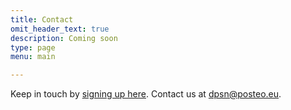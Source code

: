 ```yaml
---
title: Contact
omit_header_text: true
description: Coming soon
type: page
menu: main

---
```


Keep in touch by [signing up here](https://lists.uvt.nl/mailman/listinfo/data-protection-scholars). Contact us at [dpsn@posteo.eu](mailto:dpsn@posteo.eu).
